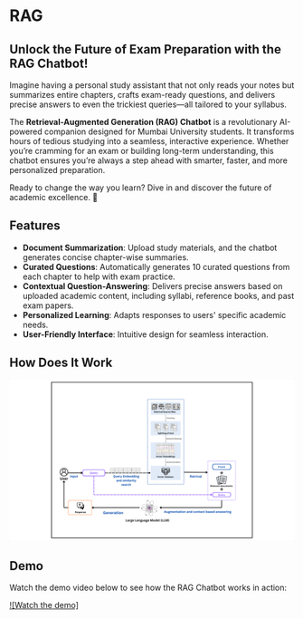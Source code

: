 # RAG

## Unlock the Future of Exam Preparation with the RAG Chatbot!

Imagine having a personal study assistant that not only reads your notes but summarizes entire chapters, crafts exam-ready questions, and delivers precise answers to even the trickiest queries—all tailored to your syllabus.

The **Retrieval-Augmented Generation (RAG) Chatbot** is a revolutionary AI-powered companion designed for Mumbai University students. It transforms hours of tedious studying into a seamless, interactive experience. Whether you’re cramming for an exam or building long-term understanding, this chatbot ensures you’re always a step ahead with smarter, faster, and more personalized preparation.

Ready to change the way you learn? Dive in and discover the future of academic excellence. 🚀

## Features

- **Document Summarization**: Upload study materials, and the chatbot generates concise chapter-wise summaries.
- **Curated Questions**: Automatically generates 10 curated questions from each chapter to help with exam practice.
- **Contextual Question-Answering**: Delivers precise answers based on uploaded academic content, including syllabi, reference books, and past exam papers.
- **Personalized Learning**: Adapts responses to users' specific academic needs.
- **User-Friendly Interface**: Intuitive design for seamless interaction.

## How Does It Work

![RAG Workflow Diagram](RAG/rag-diagram.png)

## Demo

Watch the demo video below to see how the RAG Chatbot works in action:

[![Watch the demo]](RAG/rag_demo.mp4)

